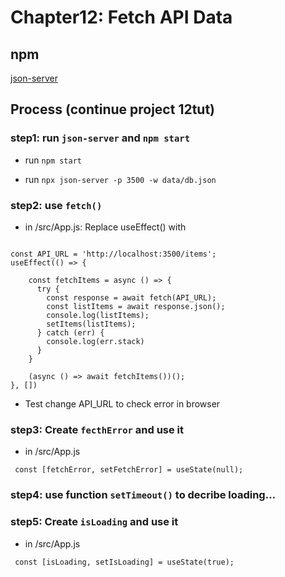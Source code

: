 # Chapter12: Fetch API Data

## npm

[json-server](https://www.npmjs.com/package/json-server?activeTab=readme)

## Process (continue project 12tut)

### step1: run `json-server` and `npm start`

- run `npm start`

- run `npx json-server -p 3500 -w data/db.json`

### step2: use `fetch()`

- in /src/App.js: Replace useEffect() with

<pre><code>
const API_URL = 'http://localhost:3500/items';
useEffect(() => {
    
    const fetchItems = async () => {
      try {
        const response = await fetch(API_URL);
        const listItems = await response.json();
        console.log(listItems);
        setItems(listItems);
      } catch (err) {
        console.log(err.stack)
      }
    }

    (async () => await fetchItems())();
}, [])
</code></pre>

- Test change API_URL to check error in browser

### step3: Create `fecthError` and use it

- in /src/App.js

<code> const [fetchError, setFetchError] = useState(null);</code>

### step4: use function `setTimeout()` to decribe loading...

### step5: Create `isLoading` and use it

- in /src/App.js

<code> const [isLoading, setIsLoading] = useState(true);</code>




